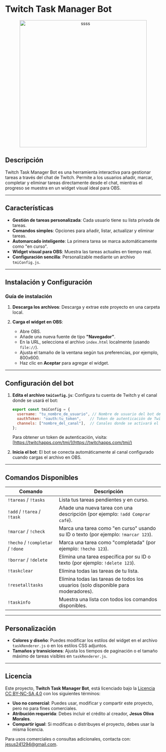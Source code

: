 # Twitch Task Manager Bot

<div align="center">
  <img width="411" alt="ssss" src="https://github.com/user-attachments/assets/cf360eb1-a79b-4734-b1a0-077aa6ef6986">
</div>

## Descripción

Twitch Task Manager Bot es una herramienta interactiva para gestionar tareas a través del chat de Twitch. Permite a los usuarios añadir, marcar, completar y eliminar tareas directamente desde el chat, mientras el progreso se muestra en un widget visual ideal para OBS.

---

## Características

- **Gestión de tareas personalizada**: Cada usuario tiene su lista privada de tareas.
- **Comandos simples**: Opciones para añadir, listar, actualizar y eliminar tareas.
- **Automarcado inteligente**: La primera tarea se marca automáticamente como "en curso".
- **Widget visual para OBS**: Muestra las tareas actuales en tiempo real.
- **Configuración sencilla**: Personalizable mediante un archivo `tmiConfig.js`.

---

## Instalación y Configuración

### **Guía de instalación**
1. **Descarga los archivos**:
   Descarga y extrae este proyecto en una carpeta local.

2. **Carga el widget en OBS**:
   - Abre OBS.
   - Añade una nueva fuente de tipo **"Navegador"**.
   - En la URL, selecciona el archivo `index.html` localmente (usando `file://`).
   - Ajusta el tamaño de la ventana según tus preferencias, por ejemplo, 800x600.
   - Haz clic en **Aceptar** para agregar el widget.

---

## Configuración del bot

1. **Edita el archivo `tmiConfig.js`**:
   Configura tu cuenta de Twitch y el canal donde se usará el bot:
   ```javascript
   export const tmiConfig = {
     username: "tu_nombre_de_usuario", // Nombre de usuario del bot de Twitch
     oauthToken: "oauth:tu_token",    // Token de autenticación de Twitch
     channels: ["nombre_del_canal"],  // Canales donde se activará el bot
   };
   ```
   Para obtener un token de autenticación, visita: [https://twitchapps.com/tmi/](https://twitchapps.com/tmi/)

2. **Inicia el bot**:
   El bot se conecta automáticamente al canal configurado cuando cargas el archivo en OBS.

---

## Comandos Disponibles

| **Comando**          | **Descripción**                                                                                         |
|----------------------|---------------------------------------------------------------------------------------------------------|
| `!tareas` / `!tasks`                | Lista tus tareas pendientes y en curso.                                                  |
| `!add` / `!tarea` / `!task`         | Añade una nueva tarea con una descripción (por ejemplo: `!add Comprar café`).            |
| `!marcar` / `!check`                | Marca una tarea como "en curso" usando su ID o texto (por ejemplo: `!marcar 123`).       |
| `!hecho` / `!completar` / `!done`   | Marca una tarea como "completada" (por ejemplo: `!hecho 123`).                           |
| `!borrar` / `!delete`               | Elimina una tarea específica por su ID o texto (por ejemplo: `!delete 123`).             |
| `!taskclear`                        | Elimina todas las tareas de tu lista.                                                    |
| `!resetalltasks`                    | Elimina todas las tareas de todos los usuarios (solo disponible para moderadores).       |
| `!taskinfo`                         | Muestra una lista con todos los comandos disponibles.                                    |

---

## Personalización

- **Colores y diseño**: Puedes modificar los estilos del widget en el archivo `taskRenderer.js` o en los estilos CSS adjuntos.
- **Tamaños y transiciones**: Ajusta los tiempos de paginación o el tamaño máximo de tareas visibles en `taskRenderer.js`.

---

## Licencia

Este proyecto, **Twitch Task Manager Bot**, está licenciado bajo la [Licencia CC BY-NC-SA 4.0](https://creativecommons.org/licenses/by-nc-sa/4.0/) con los siguientes términos:

- **Uso no comercial**: Puedes usar, modificar y compartir este proyecto, pero no para fines comerciales.
- **Atribución requerida**: Debes incluir el crédito al creador, **Jesus Oliva Morales**.
- **Compartir igual**: Si modificas o distribuyes el proyecto, debes usar la misma licencia.

Para usos comerciales o consultas adicionales, contacta con: [jesus241294@gmail.com](mailto:jesus241294@gmail.com).
